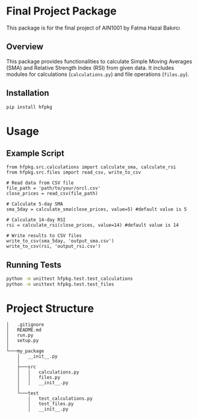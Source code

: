 # Final Project Package

This package is for the final project of AIN1001 by Fatma Hazal Bakırcı

## Overview

This package provides functionalities to calculate Simple Moving Averages (SMA) and Relative Strength Index (RSI) from given data. It includes modules for calculations (`calculations.py`) and file operations (`files.py`).

## Installation

```bash
pip install hfpkg
```

# Usage

## Example Script

```tsx
from hfpkg.src.calculations import calculate_sma, calculate_rsi
from hfpkg.src.files import read_csv, write_to_csv

# Read data from CSV file
file_path = 'path/to/your/orcl.csv'
close_prices = read_csv(file_path)

# Calculate 5-day SMA
sma_5day = calculate_sma(close_prices, value=5) #default value is 5

# Calculate 14-day RSI
rsi = calculate_rsi(close_prices, value=14) #default value is 14

# Write results to CSV files
write_to_csv(sma_5day, 'output_sma.csv')
write_to_csv(rsi, 'output_rsi.csv')

```

## Running Tests

```bash
python -m unittest hfpkg.test.test_calculations
python -m unittest hfpkg.test.test_files
```

# Project Structure

```tsx
│   .gitignore
│   README.md
│   run.py
│   setup.py
│
└───my_package
    │   __init__.py
    │
    ├───src
    │   │   calculations.py
    │   │   files.py
    │   │   __init__.py
    │
    └───test
        │   test_calculations.py
        │   test_files.py
        │   __init__.py


```
